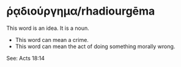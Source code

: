 # ῥᾳδιούργημα/rhadiourgēma
This word is an idea. It is a noun.

* This word can mean a crime.
* This word can mean the act of doing something morally wrong. 

See:  Acts 18:14
